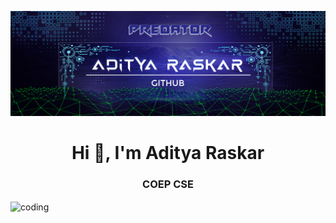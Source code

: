 ![logo](https://github.com/AdityaRaskar/AdityaRaskar/blob/main/Github.png)

<!-- ![logo](https://github.com/AdityaRaskar/AdityaRaskar/blob/main/Github_Coverpage.png) -->
<h1 align="center">Hi 👋, I'm Aditya Raskar</h1>
<h3 align="center">COEP CSE</h3>

<img align="center" margin="auto" alt="coding" width="400" src="https://user-images.githubusercontent.com/55389276/140866485-8fb1c876-9a8f-4d6a-98dc-08c4981eaf70.gif">

<!--
**AdityaRaskar/AdityaRaskar** is a ✨ _special_ ✨ repository because its `README.md` (this file) appears on your GitHub profile.


<img align="right" alt="coding" width="400" src="https://user-images.githubusercontent.com/55389276/140866485-8fb1c876-9a8f-4d6a-98dc-08c4981eaf70.gif">

Here are some ideas to get you started:

- 🔭 I’m currently working on ...
- 🌱 I’m currently learning ...
- 👯 I’m looking to collaborate on ...
- 🤔 I’m looking for help with ...
- 💬 Ask me about ...
- 📫 How to reach me: ...
- 😄 Pronouns: ...
- ⚡ Fun fact: ...
-->
